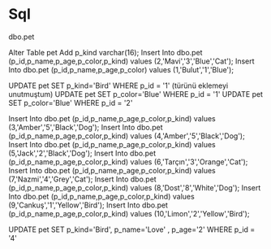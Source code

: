# Sql

dbo.pet

Alter Table pet Add p_kind varchar(16);
Insert Into dbo.pet (p_id,p_name,p_age,p_color,p_kind) values (2,'Mavi','3','Blue','Cat');
Insert Into dbo.pet (p_id,p_name,p_age,p_color) values (1,'Bulut','1','Blue');

UPDATE pet SET  p_kind='Bird' WHERE p_id = '1' (türünü eklemeyi unutmuştum)
UPDATE pet SET  p_color='Blue' WHERE p_id = '1' 
UPDATE pet SET  p_color='Blue' WHERE p_id = '2' 

Insert Into dbo.pet (p_id,p_name,p_age,p_color,p_kind) values (3,'Amber','5','Black','Dog');
Insert Into dbo.pet (p_id,p_name,p_age,p_color,p_kind) values (4,'Amber','5','Black','Dog');
Insert Into dbo.pet (p_id,p_name,p_age,p_color,p_kind) values (5,'Jack','2','Black','Dog');
Insert Into dbo.pet (p_id,p_name,p_age,p_color,p_kind) values (6,'Tarçın','3','Orange','Cat');
Insert Into dbo.pet (p_id,p_name,p_age,p_color,p_kind) values (7,'Nazmi','4','Grey','Cat');
Insert Into dbo.pet (p_id,p_name,p_age,p_color,p_kind) values (8,'Dost','8','White','Dog');
Insert Into dbo.pet (p_id,p_name,p_age,p_color,p_kind) values (9,'Cankuş','1','Yellow','Bird');
Insert Into dbo.pet (p_id,p_name,p_age,p_color,p_kind) values (10,'Limon','2','Yellow','Bird');

UPDATE pet SET  p_kind='Bird', p_name='Love' , p_age='2' WHERE p_id = '4'
